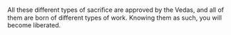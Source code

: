 All these different types of sacriﬁce are approved by the Vedas, and all of them are born of different types of work. Knowing them as such, you will become liberated.